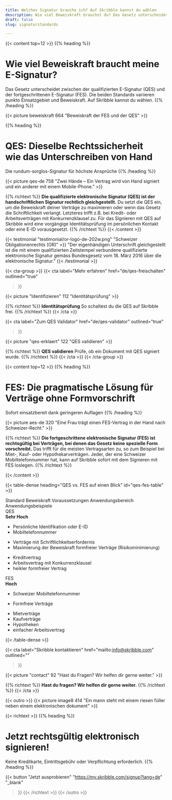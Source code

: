 ```yaml
---
title: Welches Signatur brauche ich? Auf Skribble kannst du wählen
description: Wie viel Beweiskraft brauchst du? Das Gesetz unterscheidet zwischen der qualifizierten E-Signatur (QES) und der fortgeschrittenen E-Signatur (FES).
draft: false
slug: signaturstandards

---
```


{{< content top=12 >}}
{{% heading %}}
# Wie viel Beweiskraft braucht meine E-Signatur?
Das Gesetz unterscheidet zwischen der qualifizierten E-Signatur (QES) und
der fortgeschrittenen E-Signatur (FES). Die beiden Standards variieren punkto Einsatzgebiet und Beweiskraft. Auf Skribble kannst du wählen.
{{% /heading %}}

{{< picture beweiskraft 664 "Beweiskraft der FES und der QES" >}}

{{% heading %}}
# QES: Dieselbe Rechtssicherheit <br class="hide-for-mobile">wie das Unterschreiben von Hand
Die rundum-sorglos-Signatur für höchste Ansprüche
{{% /heading %}}

{{< picture qes-de 758 "Zwei Hände – Ein Vertrag wird von Hand signiert und ein anderer mit einem Mobile-Phone." >}}

{{% richtext %}}
**Die qualifizierte elektronische Signatur (QES) ist der handschriftlichen Signatur rechtlich gleichgestellt.**
Du setzt die QES ein, um die Beweiskraft deiner Verträge zu maximieren oder wenn das Gesetz die Schriftlichkeit verlangt.
Letzteres trifft z.B. bei Kredit- oder Arbeitsverträgen mit Konkurrenzklausel zu.
Für das Signieren mit QES auf Skribble wird eine vorgängige Identitätsprüfung im persönlichen Kontakt oder eine E-ID vorausgesetzt.
{{% /richtext %}}
{{< /content >}}

[//]: # (--------------------------------------------------------------------------------------------------------------)

{{< testimonial "testimonial/or-logo-de-202w.png" "Schweizer Obligationenrechts (OR)" >}}
"Der eigenhändigen Unterschrift gleichgestellt ist die mit einem qualifizierten Zeitstempel verbundene qualifizierte elektronische Signatur gemäss Bundesgesetz vom 18. März 2016 über
die elektronische Signatur."
{{< /testimonial >}}

[//]: # (--------------------------------------------------------------------------------------------------------------)

{{< cta-group >}}
{{< cta
  label="Mehr erfahren"
  href="de/qes-freischalten"
  outlined="true"
>}}

{{< picture "Identifizieren" 112 "Identitätsprüfung" >}}

{{% richtext %}}
**Identitätsprüfung**
So schaltest du die QES auf Skribble frei.
{{% /richtext %}}
{{< /cta >}}

{{< cta
  label="Zum QES Validator"
  href="de/qes-validator"
  outlined="true"
>}}

{{< picture "qes-erklaert" 122 "QES validieren" >}}

{{% richtext %}}
**QES validieren**
Prüfe, ob ein Dokument mit QES signiert wurde.
{{% /richtext %}}
{{< /cta >}}
{{< /cta-group >}}

[//]: # (--------------------------------------------------------------------------------------------------------------)

{{< content top=12 >}}
{{% heading %}}
# FES: Die pragmatische Lösung für Verträge ohne Formvorschrift
Sofort einsatzbereit dank geringeren Auflagen
{{% /heading %}}

{{< picture aes-de 320 "Eine Frau trägt einen FES-Vertrag in der Hand nach Schweizer-Recht." >}}

{{% richtext %}}
**Die fortgeschrittene elektronische Signatur (FES) ist rechtsgültig bei Verträgen, bei denen das Gesetz keine spezielle Form vorschreibt.**
Das trifft für die meisten Vertragsarten zu, so zum Beispiel bei Miet-, Kauf- oder Hypothekarverträgen. Jeder, der eine Schweizer Mobiltelefonnummer hat, kann auf Skribble sofort mit dem Signieren mit FES loslegen.
{{% /richtext %}}

{{< /content >}}

{{< table-dense heading="QES vs. FES auf einen Blick" id="qes-fes-table" >}}

<thead>
<tr>
<th>Standard</th>
<th>Beweiskraft</th>
<th>Voraussetzungen</th>
<th>Anwendungsbereich</th>
<th>Anwendungsbeispiele</th>
</tr>
</thead>

<tbody>
<tr>
<td><div class="icon-qes">QES</div></td>
<td><strong>Sehr Hoch</strong></td>
<td><ul><li>Persönliche Identifikation oder E-ID</li><li>Mobiltelefonnummer</li></ul></td>
<td><ul><li>Verträge mit Schriftlichkeitserfordernis</li><li>Maximierung der Beweiskraft formfreier Verträge (Risikominimierung)</li></ul></td>
<td><ul><li>Kreditvertrag</li><li>Arbeitsvertrag mit Konkurrenzklausel</li><li>heikler formfreier Vertrag</li></ul></td>
</tr>

<tr>
<td><div class="icon-fes">FES</div></td>
<td><strong>Hoch</strong></td>
<td><ul><li>Schweizer Mobiltelefonnummer</li></ul></td>
<td><ul><li>Formfreie Verträge</li></ul></td>
<td><ul><li>Mietverträge</li><li>Kaufverträge</li><li>Hypotheken</li><li>einfacher Arbeitsvertrag</li></ul></td>
</tr>
</tbody>

{{< /table-dense >}}

[//]: # (--------------------------------------------------------------------------------------------------------------)

{{< cta
  label="Skribble kontaktieren"
  href="mailto:info@skribble.com"
  outlined=""
>}}

{{< picture "contact" 92 "Hast du Fragen? Wir helfen dir gerne weiter." >}}

{{% richtext %}}
**Hast du fragen?
Wir helfen dir gerne weiter.**
{{% /richtext %}}
{{< /cta >}}

[//]: # (--------------------------------------------------------------------------------------------------------------)

{{< outro >}}
{{< picture image8 414 "Ein mann steht mit einem riesen füller neben einem elektronischen dokument" >}}

{{< richtext >}}
{{% heading %}}
# Jetzt rechtsgültig elektronisch signieren!
Keine Kreditkarte, Eintrittsgebühr oder Verpflichtung erforderlich.
{{% /heading %}}

{{< button
  "Jetzt ausprobieren"
  "https://my.skribble.com/signup?lang=de"
  "_blank"
>}}
{{< /richtext >}}
{{< /outro >}}
